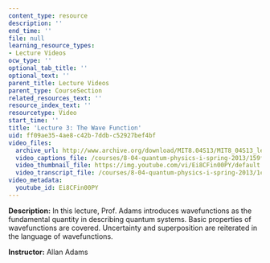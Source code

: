 ```yaml
---
content_type: resource
description: ''
end_time: ''
file: null
learning_resource_types:
- Lecture Videos
ocw_type: ''
optional_tab_title: ''
optional_text: ''
parent_title: Lecture Videos
parent_type: CourseSection
related_resources_text: ''
resource_index_text: ''
resourcetype: Video
start_time: ''
title: 'Lecture 3: The Wave Function'
uid: ff09ae35-4ae8-c42b-7ddb-c52927bef4bf
video_files:
  archive_url: http://www.archive.org/download/MIT8.04S13/MIT8_04S13_lec03_300k.mp4
  video_captions_file: /courses/8-04-quantum-physics-i-spring-2013/159f540761e0540ba6ce5b324a0922da_Ei8CFin00PY.vtt
  video_thumbnail_file: https://img.youtube.com/vi/Ei8CFin00PY/default.jpg
  video_transcript_file: /courses/8-04-quantum-physics-i-spring-2013/1c7cf0d4019d75c86e9de198b92df100_Ei8CFin00PY.pdf
video_metadata:
  youtube_id: Ei8CFin00PY
---
```


**Description:** In this lecture, Prof. Adams introduces wavefunctions as the fundamental quantity in describing quantum systems. Basic properties of wavefunctions are covered. Uncertainty and superposition are reiterated in the language of wavefunctions.

**Instructor:** Allan Adams



